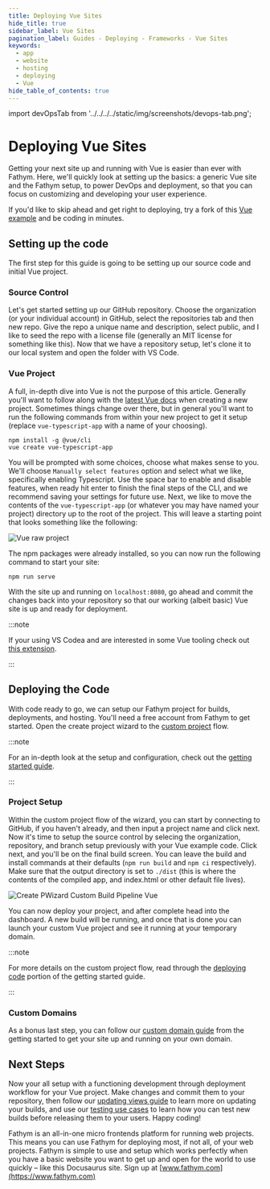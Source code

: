 ```yaml
---
title: Deploying Vue Sites
hide_title: true
sidebar_label: Vue Sites
pagination_label: Guides - Deploying - Frameworks - Vue Sites
keywords:
  - app
  - website
  - hosting
  - deploying
  - Vue
hide_table_of_contents: true
---
```


import devOpsTab from '../../../../static/img/screenshots/devops-tab.png';

# Deploying Vue Sites

Getting your next site up and running with Vue is easier than ever with Fathym. Here, we'll quickly look at setting up the basics: a generic Vue site and the Fathym setup, to power DevOps and deployment, so that you can focus on customizing and developing your user experience.

If you'd like to skip ahead and get right to deploying, try a fork of this [Vue example](https://www.fathym.com/dashboard/create-project?recipeId=00000000-0000-0000-0000-000000000003) and be coding in minutes.

## Setting up the code

The first step for this guide is going to be setting up our source code and initial Vue project.

### Source Control

Let's get started setting up our GitHub repository. Choose the organization (or your individual account) in GitHub, select the repositories tab and then new repo. Give the repo a unique name and description, select public, and I like to seed the repo with a license file (generally an MIT license for something like this). Now that we have a repository setup, let's clone it to our local system and open the folder with VS Code.

### Vue Project

A full, in-depth dive into Vue is not the purpose of this article. Generally you'll want to follow along with the [latest Vue docs](https://vuejs.org/v2/guide/) when creating a new project. Sometimes things change over there, but in general you'll want to run the following commands from within your new project to get it setup (replace `vue-typescript-app` with a name of your choosing).

```console
npm install -g @vue/cli
vue create vue-typescript-app
```

You will be prompted with some choices, choose what makes sense to you. We'll choose `Manually select features` option and select what we like, specifically enabling Typescript. Use the space bar to enable and disable features, when ready hit enter to finish the final steps of the CLI, and we recommend saving your settings for future use. Next, we like to move the contents of the `vue-typescript-app` (or whatever you may have named your project) directory up to the root of the project. This will leave a starting point that looks something like the following:

![Vue raw project](/img/screenshots/vue-raw-project.png)

The npm packages were already installed, so you can now run the following command to start your site:

```console
npm run serve
```

With the site up and running on `localhost:8080`, go ahead and commit the changes back into your repository so that our working (albeit basic) Vue site is up and ready for deployment.

:::note

If your using VS Codea and are interested in some Vue tooling check out [this extension](https://marketplace.visualstudio.com/items?itemName=octref.vetur).

:::

## Deploying the Code

With code ready to go, we can setup our Fathym project for builds, deployments, and hosting. You'll need a free account from Fathym to get started. Open the create project wizard to the [custom project](https://www.fathym.com/dashboard/create-project?recipeId=custom) flow.

:::note

For an in-depth look at the setup and configuration, check out the [getting started guide](../../../getting-started/setup).

:::

### Project Setup

Within the custom project flow of the wizard, you can start by connecting to GitHub, if you haven't already, and then input a project name and click next. Now it's time to setup the source control by selecing the organization, repository, and branch setup previously with your Vue example code. Click next, and you'll be on the final build screen. You can leave the build and install commands at their defaults (`npm run build` and `npm ci` respectively). Make sure that the output directory is set to `./dist` (this is where the contents of the compiled app, and index.html or other default file lives).

![Create PWizard Custom Build Pipeline Vue](/img/screenshots/create-wizard-custom-pipeline-vue.png)

You can now deploy your project, and after complete head into the dashboard.  A new build will be running, and once that is done you can launch your custom Vue project and see it running at your temporary domain.

:::note

For more details on the custom project flow, read through the [deploying code](../../../getting-started/deploying-project-code) portion of the getting started guide.

:::

### Custom Domains

As a bonus last step, you can follow our [custom domain guide](../../../getting-started/global-edge-network) from the getting started to get your site up and running on your own domain.

## Next Steps

Now your all setup with a functioning development through deployment workflow for your Vue project. Make changes and commit them to your repository, then follow our [updating views guide](../../applications/updating) to learn more on updating your builds, and use our [testing use cases](../../applications/testing-use-cases) to learn how you can test new builds before releasing them to your users. Happy coding!

Fathym is an all-in-one micro frontends platform for running web projects. This means you can use Fathym for deploying most, if not all, of your web projects. Fathym is simple to use and setup which works perfectly when you have a basic website you want to get up and open for the world to use quickly – like this Docusaurus site. Sign up at [www.fathym.com](https://www.fathym.com)
